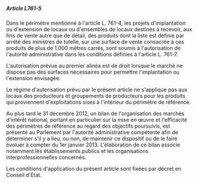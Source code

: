 ##### Article L761-5

Dans le périmètre mentionné à l'article L. 761-4, les projets d'implantation ou d'extension de locaux ou d'ensembles de locaux destinés à recevoir, aux fins de vente autre que de détail, des produits dont la liste est définie par arrêté des ministres de tutelle, sur une surface de vente consacrée à ces produits de plus de 1 000 mètres carrés, sont soumis à l'autorisation de l'autorité administrative dans les conditions définies à l'article L. 761-7.

L'autorisation prévue au premier alinéa est de droit lorsque le marché ne dispose pas des surfaces nécessaires pour permettre l'implantation ou l'extension envisagée.

Le régime d'autorisation prévu par le présent article ne s'applique pas aux locaux des producteurs et groupements de producteurs pour les produits qui proviennent d'exploitations sises à l'intérieur du périmètre de référence.

Au plus tard le 31 décembre 2012, un bilan de l'organisation des marchés d'intérêt national, portant en particulier sur la mise en œuvre et l'efficacité des périmètres de référence au regard des objectifs poursuivis, est présenté au Parlement par l'autorité administrative compétente afin de déterminer s'il y a lieu, ou non, de maintenir ce dispositif ou de le faire évoluer à compter du 1er janvier 2013. L'élaboration de ce bilan associe notamment les établissements publics et les organisations interprofessionnelles concernés.

Les conditions d'application du présent article sont fixées par décret en Conseil d'Etat.

